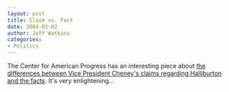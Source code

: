 ```yaml
---
layout: post
title: Claim vs. Fact
date: 2004-02-02
author: Jeff Watkins
categories:
- Politics
---
```


The Center for American Progress has an interesting piece about <a href="http://www.americanprogress.org/site/pp.asp?c=biJRJ8OVF&b=23898"> the differences between Vice President Cheney's claims regarding Halliburton and the facts</a>. It's very enlightening...